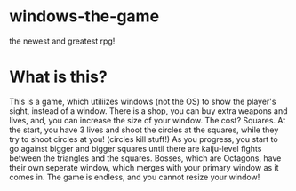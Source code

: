 # windows-the-game
the newest and greatest rpg!



# What is this?
This is a game, which utiliizes windows (not the OS) to show the player's sight, instead of a window. There is a shop, you can buy extra weapons and lives, and, you can increase the size of your window. The cost? Squares.
At the start, you have 3 lives and shoot the circles at the squares, while they try to shoot circles at you! (circles kill stuff!)
As you progress, you start to go against bigger and bigger squares until there are kaiju-level fights between the triangles and the squares.
Bosses, which are Octagons, have their own seperate window, which merges with your primary window as it comes in.
The game is endless, and you cannot resize your window!